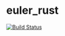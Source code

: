 # euler_rust

[![Build Status](https://travis-ci.org/rinp/euler_rust.svg)](https://travis-ci.org/rinp/euler_rust)
